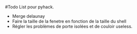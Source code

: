 #Todo List pour pyhack.

- Merge delaunay
- Faire la taille de la fenetre en fonction de la taille du shell
- Régler les problèmes de porte isolées et de couloir useless.
